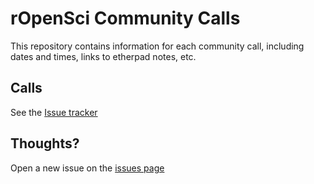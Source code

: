 # rOpenSci Community Calls

This repository contains information for each community call, including dates and times, links to etherpad notes, etc.

## Calls

See the [Issue tracker](https://github.com/ropensci/commcalls/issues)

## Thoughts?

Open a new issue on the [issues page](https://github.com/ropensci/commcalls/issues/new)
